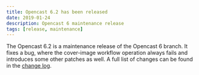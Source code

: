 ```yaml
---
title: Opencast 6.2 has been released
date: 2019-01-24
description: Opencast 6 maintenance release
tags: [release, maintenance]
---
```


The Opencast 6.2 is a maintenance release of the Opencast 6 branch. It fixes a bug, where the cover-image workflow
operation always fails and introduces some other patches as well. A full list of changes can be found in the
[change log](https://docs.opencast.org/r/6.x/admin/changelog/#opencast-62).
